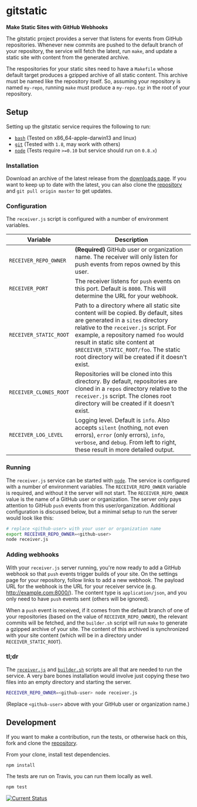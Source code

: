 # gitstatic

**Make Static Sites with GitHub Webhooks**

The gitstatic project provides a server that listens for events from GitHub repositories.  Whenever new commits are pushed to the default branch of your repository, the service will fetch the latest, run `make`, and update a static site with content from the generated archive.

The respositories for your static sites need to have a `Makefile` whose default target produces a gzipped archive of all static content.  This archive must be named like the repository itself.  So, assuming your repository is named `my-repo`, running `make` must produce a `my-repo.tgz` in the root of your repository.


## Setup

Setting up the gitstatic service requires the following to run:

 * [`bash`](http://www.gnu.org/software/bash/) (Tested on x86_64-apple-darwin13 and linux)
 * [`git`](http://git-scm.com/) (Tested with `1.8`, may work with others)
 * [`node`][node] (Tests require `>=0.10` but service should run on `0.8.x`)


### Installation

Download an archive of the latest release from the [downloads page][releases].  If you want to keep up to date with the latest, you can also clone the [repository][repository] and `git pull origin master` to get updates.


### Configuration

The `receiver.js` script is configured with a number of environment variables.

| Variable               | Description |
|------------------------|-------------|
| `RECEIVER_REPO_OWNER`  | **(Required)** GitHub user or organization name.  The receiver will only listen for push events from repos owned by this user. |
| `RECEIVER_PORT`        | The receiver listens for `push` events on this port.  Default is `8000`.  This will determine the URL for your webhook. |
| `RECEIVER_STATIC_ROOT` | Path to a directory where all static site content will be copied.  By default, sites are generated in a `sites` directory relative to the `receiver.js` script.  For example, a repository named `foo` would result in static site content at `$RECEIVER_STATIC_ROOT/foo`.  The static root directory will be created if it doesn't exist. |
| `RECEIVER_CLONES_ROOT` | Repositories will be cloned into this directory.  By default, repositories are cloned in a `repos` directory relative to the `receiver.js` script. The clones root directory will be created if it doesn't exist. |
| `RECEIVER_LOG_LEVEL`   | Logging level.  Default is `info`.  Also accepts `silent` (nothing, not even errors), `error` (only errors), `info`, `verbose`, and `debug`.  From left to right, these result in more detailed output. |


### Running

The `receiver.js` service can be started with [`node`][node].  The service is configured with a number of environment variables.  The `RECEIVER_REPO_OWNER` variable is required, and without it the server will not start.  The `RECEIVER_REPO_OWNER` value is the name of a GitHub user or organization.  The server only pays attention to GitHub `push` events from this user/organization.  Additional configuration is discussed below, but a minimal setup to run the server would look like this:

```bash
# replace <github-user> with your user or organization name
export RECEIVER_REPO_OWNER=<github-user>
node receiver.js
```

### Adding webhooks

With your `receiver.js` server running, you're now ready to add a GitHub webhook so that `push` events trigger builds of your site.  On the settings page for your repository, follow links to add a new webhook.  The payload URL for the webhook is the URL for your receiver service (e.g. http://example.com:8000/).  The content type is `application/json`, and you only need to have `push` events sent (others will be ignored).

When a `push` event is received, if it comes from the default branch of one of your repositories (based on the value of `RECEIVER_REPO_OWNER`), the relevant commits will be fetched, and the `builder.sh` script will run `make` to generate a gzipped archive of your site.  The content of this archived is synchronized with your site content (which will be in a directory under `RECEIVER_STATIC_ROOT`).


### tl;dr

The [`receiver.js`](https://github.com/tschaub/gitstatic/blob/master/receiver.js) and [`builder.sh`](https://github.com/tschaub/gitstatic/blob/master/builder.sh) scripts are all that are needed to run the service.  A very bare bones installation would involve just copying these two files into an empty directory and starting the server.

```bash
RECEIVER_REPO_OWNER=<github-user> node receiver.js
```

(Replace `<github-user>` above with your GitHub user or organization name.)


## Development

If you want to make a contribution, run the tests, or otherwise hack on this, fork and clone the [repository][repository].

From your clone, install test dependencies.

```bash
npm install
```

The tests are run on Travis, you can run them locally as well.

```bash
npm test
```

[![Current Status](https://secure.travis-ci.org/tschaub/gitstatic.png?branch=master)](https://travis-ci.org/tschaub/gitstatic)


[node]: http://nodejs.org/
[releases]: https://github.com/tschaub/gitstatic/releases
[repository]: https://github.com/tschaub/gitstatic
